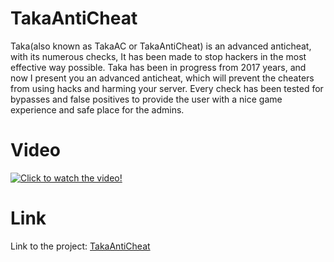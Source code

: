 # TakaAntiCheat

Taka(also known as TakaAC or TakaAntiCheat) is an advanced anticheat, with its numerous checks, It has been made to stop hackers in the most effective way possible.
Taka has been in progress from 2017 years, and now I present you an advanced anticheat, which will prevent the cheaters from using hacks and harming your server.
Every check has been tested for bypasses and false positives to provide the user with a nice game experience and safe place for the admins.

# Video

[![Click to watch the video!](https://img.youtube.com/vi/gmCgLnn07u0/0.jpg)](https://www.youtube.com/watch?v=gmCgLnn07u0)

# Link

Link to the project: [TakaAntiCheat](https://www.spigotmc.org/resources/takaanticheat-takaac.45167/)
